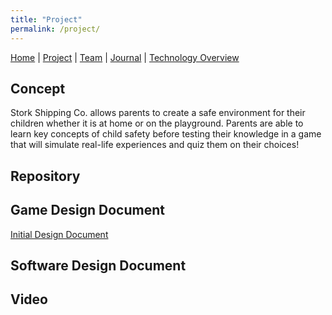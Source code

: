 ```yaml
---
title: "Project"
permalink: /project/
---
```


[Home](/ChildSafetyGame/) | [Project](/ChildSafetyGame/project) | [Team](/ChildSafetyGame/team) | [Journal](/ChildSafetyGame/journal) | [Technology Overview](/ChildSafetyGame/technology) 

## Concept

Stork Shipping Co. allows parents to create a safe environment for their children whether it is at home or on the playground. Parents are able to learn key concepts of child safety before testing their knowledge in a game that will simulate real-life experiences and quiz them on their choices!

## Repository

## Game Design Document

[Initial Design Document](https://docs.google.com/document/d/1_Z__loN9b_KWujDQujJimzucuzEq4P-2-X6s9w0lXis/edit?usp=sharing)

## Software Design Document

## Video

